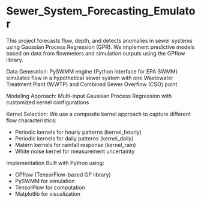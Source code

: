 # Sewer_System_Forecasting_Emulator

This project forecasts flow, depth, and detects anomalies in sewer systems using Gaussian Process Regression (GPR). 
We implement predictive models based on data from flowmeters and simulation outputs using the GPflow library.

Data Generation: PySWMM engine (Python interface for EPA SWMM) simulates flow in a hypothetical sewer system with one Wastewater Treatment Plant (WWTP) and Combined Sewer Overflow (CSO) point

Modeling Approach: Multi-input Gaussian Process Regression with customized kernel configurations

Kernel Selection: We use a composite kernel approach to capture different flow characteristics:
- Periodic kernels for hourly patterns (kernel_hourly)
- Periodic kernels for daily patterns (kernel_daily)
- Matérn kernels for rainfall response (kernel_rain)
- White noise kernel for measurement uncertainty

Implementation
Built with Python using:
- GPflow (TensorFlow-based GP library)
- PySWMM for simulation
- TensorFlow for computation
- Matplotlib for visualization
